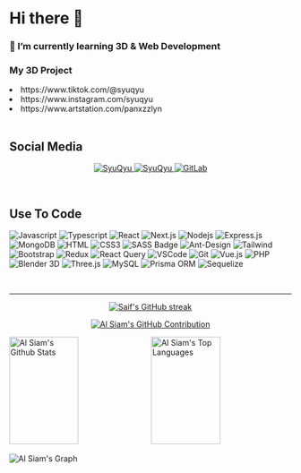 <h1>Hi there 👋</h1>
<h3>🌱 I’m currently learning 3D & Web Development</h3>
<h3>My 3D Project</h3>
<li>https://www.tiktok.com/@syuqyu</li>
<li>https://www.instagram.com/syuqyu</li>
<li>https://www.artstation.com/panxzzlyn</li>
<br>


## Social Media

<p align="center">
 <a href="https://ndu-porto.netlify.app/" target="blank">
  <img src="https://img.shields.io/badge/Website-DC143C?style=for-the-badge&logo=medium&logoColor=white" alt="SyuQyu" />
 </a>
 <a href="https://id.linkedin.com/in/pandu-utomo" target="_blank">
  <img src="https://img.shields.io/badge/LinkedIn-0077B5?style=for-the-badge&logo=linkedin&logoColor=white" alt="SyuQyu"/>
 </a>
 <a href="https://gitlab.com/panxzzlyn" target="_blank">
  <img src="https://img.shields.io/badge/GitLab-FCA121?style=for-the-badge&logo=gitlab&logoColor=white" alt="GitLab" />
</a>
<!--  <a href="https://instagram.com/SyuQyu_dev" target="_blank">
  <img src="https://img.shields.io/badge/Instagram-fe4164?style=for-the-badge&logo=instagram&logoColor=white" alt="SyuQyu" />
 </a> 
 <a href="https://facebook.com/SyuQyu.world" target="_blank">
  <img src="https://img.shields.io/badge/Facebook-20BEFF?&style=for-the-badge&logo=facebook&logoColor=white" alt="SyuQyu"  />
  </a>  -->
</p>
<br />

## Use To Code

![Javascript](https://img.shields.io/badge/Javascript-F0DB4F?style=for-the-badge&labelColor=black&logo=javascript&logoColor=F0DB4F)
![Typescript](https://img.shields.io/badge/Typescript-007acc?style=for-the-badge&labelColor=black&logo=typescript&logoColor=007acc)
![React](https://img.shields.io/badge/-React-61DBFB?style=for-the-badge&labelColor=black&logo=react&logoColor=61DBFB)
![Next.js](https://img.shields.io/badge/next.js-000000?style=for-the-badge&logo=nextdotjs&logoColor=white)
![Nodejs](https://img.shields.io/badge/Nodejs-3C873A?style=for-the-badge&labelColor=black&logo=node.js&logoColor=3C873A)
![Express.js](https://img.shields.io/badge/Express.js-000000?style=for-the-badge&logo=express&logoColor=white)
![MongoDB](https://img.shields.io/badge/MongoDB-4EA94B?style=for-the-badge&logo=mongodb&logoColor=white)
![HTML](https://img.shields.io/badge/HTML5-E34F26?style=for-the-badge&logo=html5&logoColor=white)
![CSS3](https://img.shields.io/badge/CSS3-1572B6?style=for-the-badge&logo=css3&logoColor=white)
![SASS Badge](https://img.shields.io/badge/Sass-CC6699?style=for-the-badge&logo=sass&logoColor=white)
![Ant-Design](https://img.shields.io/badge/AntDesign-0170FE?style=for-the-badge&logo=antdesign&logoColor=white)
![Tailwind](https://img.shields.io/badge/Tailwind_CSS-092749?style=for-the-badge&logo=tailwindcss&logoColor=06B6D4&labelColor=000000)
![Bootstrap](https://img.shields.io/badge/Bootstrap-563D7C?style=for-the-badge&logo=bootstrap&logoColor=white)
![Redux](https://img.shields.io/badge/Redux-593D88?style=for-the-badge&logo=redux&logoColor=white)
![React Query](https://img.shields.io/badge/-React_Query-FF4154?style=for-the-badge&logo=react%20query&logoColor=white)
![VSCode](https://img.shields.io/badge/Visual_Studio-0078d7?style=for-the-badge&logo=visual%20studio&logoColor=white)
![Git](https://img.shields.io/badge/Git-F05032?style=for-the-badge&logo=git&logoColor=white)
![Vue.js](https://img.shields.io/badge/Vue.js-4FC08D?style=for-the-badge&logo=vue.js&logoColor=white)
![PHP](https://img.shields.io/badge/PHP-777BB4?style=for-the-badge&logo=php&logoColor=white)
![Blender 3D](https://img.shields.io/badge/Blender_3D-F5792A?style=for-the-badge&logo=blender&logoColor=white)
![Three.js](https://img.shields.io/badge/Three.js-000000?style=for-the-badge&logo=three.js&logoColor=white)
![MySQL](https://img.shields.io/badge/MySQL-4479A1?style=for-the-badge&logo=mysql&logoColor=white)
![Prisma ORM](https://img.shields.io/badge/Prisma-2D3748?style=for-the-badge&labelColor=white)
![Sequelize](https://img.shields.io/badge/Sequelize-52B0E7?style=for-the-badge&logo=sequelize&logoColor=white)



<br/>
<hr/>
<p align="center">
  <a href="https://github.com/SyuQyu">
    <img src="https://github-readme-streak-stats.herokuapp.com/?user=SyuQyu&theme=radical&border=7F3FBF&background=0D1117" alt="Saif's GitHub streak"/>
  </a>
</p>

<p align="center">
  <a href="https://github.com/SyuQyu">
    <img src="https://github-profile-summary-cards.vercel.app/api/cards/profile-details?username=SyuQyu&theme=radical" alt="Al Siam's GitHub Contribution"/>
  </a>
</p>

<a> 
    <a href="https://github.com/SyuQyu"><img alt="Al Siam's Github Stats" src="https://denvercoder1-github-readme-stats.vercel.app/api?username=SyuQyu&show_icons=true&count_private=true&theme=react&border_color=7F3FBF&bg_color=0D1117&title_color=F85D7F&icon_color=F8D866" height="192px" width="49.5%"/></a>
  <a href="https://github.com/SyuQyu"><img alt="Al Siam's Top Languages" src="https://denvercoder1-github-readme-stats.vercel.app/api/top-langs/?username=SyuQyu&langs_count=8&layout=compact&theme=react&border_color=7F3FBF&bg_color=0D1117&title_color=F85D7F&icon_color=F8D866" height="192px" width="49.5%"/></a>
  <br/>
</a>


![Al Siam's Graph](https://github-readme-activity-graph.vercel.app/graph?username=SyuQyu&custom_title=Al%20Siam's%20GitHub%20Activity%20Graph&bg_color=0D1117&color=7F3FBF&line=7F3FBF&point=7F3FBF&area_color=FFFFFF&title_color=FFFFFF&area=true)

<!--
**SyuQyu/SyuQyu** is a ✨ _special_ ✨ repository because its `README.md` (this file) appears on your GitHub profile.

Here are some ideas to get you started:

- 🔭 I’m currently working on ...
- 🌱 I’m currently learning ...
- 👯 I’m looking to collaborate on ...
- 🤔 I’m looking for help with ...
- 💬 Ask me about ...
- 📫 How to reach me: ...
- 😄 Pronouns: ...
- ⚡ Fun fact: ...
-->
